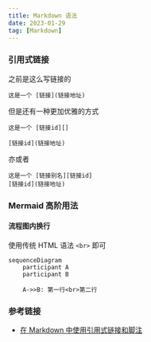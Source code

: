 ```yaml
---
title: Markdown 语法
date: 2023-01-29
tag: [Markdown]
---
```


### 引用式链接

之前是这么写链接的

```
这是一个 [链接](链接地址)
```

但是还有一种更加优雅的方式

```
这是一个 [链接id][]

[链接id](链接地址)
```

亦或者

```
这是一个 [链接别名][链接id]
[链接id](链接地址)
```

### Mermaid 高阶用法

#### 流程图内换行

使用传统 HTML 语法 `<br>` 即可

```mermaid
sequenceDiagram
    participant A
    participant B

    A->>B: 第一行<br>第二行

```

### 参考链接

- [在 Markdown 中使用引用式链接和脚注][]

​​<!-- +++++++++ 下面是引用式链接 +++++++++ -->

[在 Markdown 中使用引用式链接和脚注]: https://client.sspai.com/post/77513
